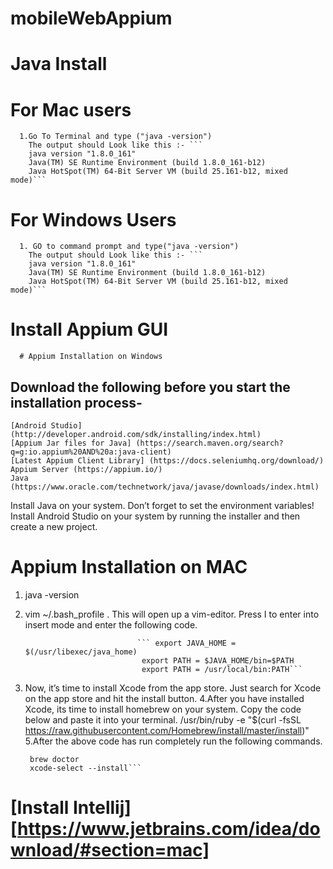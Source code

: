# mobileWebAppium

# Java Install
  # For Mac users 
      1.Go To Terminal and type ("java -version")
        The output should Look like this :- ```
        java version "1.8.0_161"
        Java(TM) SE Runtime Environment (build 1.8.0_161-b12)
        Java HotSpot(TM) 64-Bit Server VM (build 25.161-b12, mixed mode)```

  # For Windows Users
      1. GO to command prompt and type("java -version")
        The output should Look like this :- ```
        java version "1.8.0_161"
        Java(TM) SE Runtime Environment (build 1.8.0_161-b12)
        Java HotSpot(TM) 64-Bit Server VM (build 25.161-b12, mixed mode)```
        
 # Install Appium GUI 
      # Appium Installation on Windows
 ## Download the following before you start the installation process-
    [Android Studio] (http://developer.android.com/sdk/installing/index.html)
    [Appium Jar files for Java] (https://search.maven.org/search?q=g:io.appium%20AND%20a:java-client)
    [Latest Appium Client Library] (https://docs.seleniumhq.org/download/)
    Appium Server (https://appium.io/)
    Java (https://www.oracle.com/technetwork/java/javase/downloads/index.html)
 Install Java on your system. Don’t forget to set the environment variables!
 Install Android Studio on your system by running the installer and then create a new project.       
 
 # Appium Installation on MAC
   1. java -version
   2. vim ~/.bash_profile . This will open up a vim-editor. Press I to enter into insert mode and enter the following code.

                                   ``` export JAVA_HOME = $(/usr/libexec/java_home)
                                    export PATH = $JAVA_HOME/bin=$PATH
                                    export PATH = /usr/local/bin:PATH```
   3. Now, it’s time to install Xcode from the app store. Just search for Xcode on the app store and hit the install button.
   4.After you have installed Xcode, its time to install homebrew on your system. Copy the code below and paste it into your              terminal.
          /usr/bin/ruby -e "$(curl -fsSL https://raw.githubusercontent.com/Homebrew/install/master/install)"
   5.After the above code has run completely run the following commands.
       ``` brew update
        brew doctor
        xcode-select --install```
# [Install Intellij][https://www.jetbrains.com/idea/download/#section=mac]
        
        
       


